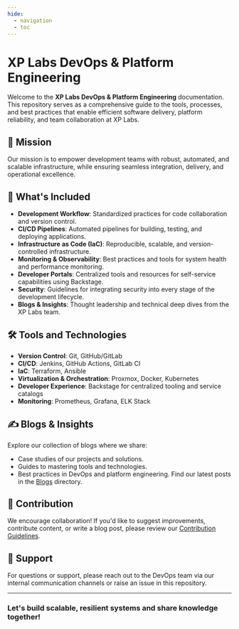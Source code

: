 ```yaml
---
hide:
  - navigation
  - toc
---
```

# XP Labs DevOps & Platform Engineering

Welcome to the **XP Labs DevOps & Platform Engineering** documentation. This repository serves as a comprehensive guide to the tools, processes, and best practices that enable efficient software delivery, platform reliability, and team collaboration at XP Labs.

## 🚀 Mission
Our mission is to empower development teams with robust, automated, and scalable infrastructure, while ensuring seamless integration, delivery, and operational excellence.

## 📖 What's Included
- **Development Workflow**: Standardized practices for code collaboration and version control.
- **CI/CD Pipelines**: Automated pipelines for building, testing, and deploying applications.
- **Infrastructure as Code (IaC)**: Reproducible, scalable, and version-controlled infrastructure.
- **Monitoring & Observability**: Best practices and tools for system health and performance monitoring.
- **Developer Portals**: Centralized tools and resources for self-service capabilities using Backstage.
- **Security**: Guidelines for integrating security into every stage of the development lifecycle.
- **Blogs & Insights**: Thought leadership and technical deep dives from the XP Labs team.

## 🛠️ Tools and Technologies
- **Version Control**: Git, GitHub/GitLab
- **CI/CD**: Jenkins, GitHub Actions, GitLab CI
- **IaC**: Terraform, Ansible
- **Virtualization & Orchestration**: Proxmox, Docker, Kubernetes
- **Developer Experience**: Backstage for centralized tooling and service catalogs
- **Monitoring**: Prometheus, Grafana, ELK Stack

## ✍️ Blogs & Insights
Explore our collection of blogs where we share:
- Case studies of our projects and solutions.
- Guides to mastering tools and technologies.
- Best practices in DevOps and platform engineering.
Find our latest posts in the [Blogs](blogs/index.md) directory.

## 🤝 Contribution
We encourage collaboration! If you'd like to suggest improvements, contribute content, or write a blog post, please review our [Contribution Guidelines](CONTRIBUTING.md).

## 🧩 Support
For questions or support, please reach out to the DevOps team via our internal communication channels or raise an issue in this repository.

---
### Let's build scalable, resilient systems and share knowledge together!
